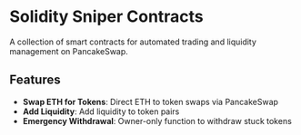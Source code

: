# Solidity Sniper Contracts

A collection of smart contracts for automated trading and liquidity management on PancakeSwap.

## Features

- **Swap ETH for Tokens**: Direct ETH to token swaps via PancakeSwap
- **Add Liquidity**: Add liquidity to token pairs
- **Emergency Withdrawal**: Owner-only function to withdraw stuck tokens
